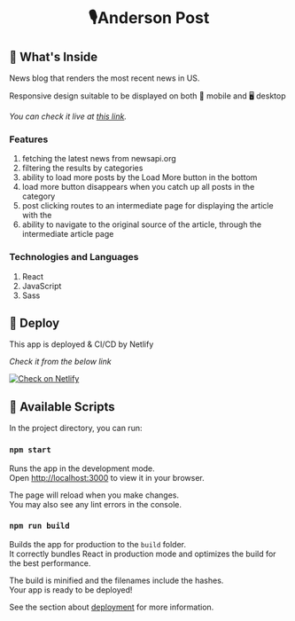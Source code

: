<h1 align="center">
🎙Anderson Post
</h1>

## 🧐 What's Inside

News blog that renders the most recent news in US.

Responsive design suitable to be displayed on both 📱 mobile and 🖥️ desktop 

_You can check it live at [this link](https://mystifying-bardeen-bb8716.netlify.app/)._

### **Features**
1. fetching the latest news from newsapi.org
2. filtering the results by categories
3. ability to load more posts by the Load More button in the bottom
4. load more button disappears when you catch up all posts in the category
5. post clicking routes to an intermediate page for displaying the article with the 
6. ability to navigate to the original source of the article, through the intermediate article page

### **Technologies and Languages**
1. React
2. JavaScript
3. Sass

## 🚀 Deploy

This app is deployed & CI/CD by Netlify

_Check it from the below link_

[![Check on Netlify](https://www.netlify.com/img/deploy/button.svg)](https://mystifying-bardeen-bb8716.netlify.app/)

## 📜 Available Scripts

In the project directory, you can run:

### `npm start`

Runs the app in the development mode.\
Open [http://localhost:3000](http://localhost:3000) to view it in your browser.

The page will reload when you make changes.\
You may also see any lint errors in the console.

### `npm run build`

Builds the app for production to the `build` folder.\
It correctly bundles React in production mode and optimizes the build for the best performance.

The build is minified and the filenames include the hashes.\
Your app is ready to be deployed!

See the section about [deployment](https://facebook.github.io/create-react-app/docs/deployment) for more information.

